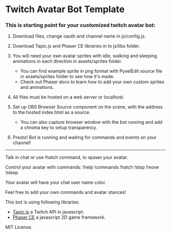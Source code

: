 # Twitch Avatar Bot Template

### This is starting point for your customized twitch avatar bot:

1. Download files, change oauth and channel name in js/config.js.
2. Download Tapic.js and Phaser CE libraries in to js/libs folder.
3. You will need your own avatar sprites with idle, walking and sleeping animations in each direction in assets/sprites folder.
   - You can find example sprite in png format with PyxelEdit source file in assets/sprites folder to see how it's made.
   - Check out Phaser docs to learn how to add your own custom sprites and animations.
   
4. All files must be hosted on a web server or localhost.
5. Set up OBS Browser Source component on the scene, with the address to the hosted index.html as a source.
   - You can also capture browser window with the bot running and add a chroma key to setup transparency.
   
6. Presto! Bot is running and waiting for commands and events on your channel!

---

Talk in chat or use !hatch command, to spawn your avatar.

Control your avatar with commands: !help !commands !hatch !stop !move !sleep

Your avatar will have your chat user name color.

Feel free to add your own commands and avatar stances!


This bot is using following libraries: 
- [Tapic.js](https://github.com/Skhmt/tapic) a Twitch API in javascript.
- [Phaser CE](https://github.com/photonstorm/phaser-ce) a javascript 2D game framework.

MIT License.
